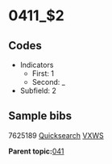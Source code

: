 # 0411\_$2

## Codes

-   Indicators
    -   First: 1
    -   Second: \_
-   Subfield: 2

## Sample bibs

7625189 [Quicksearch](https://search.library.yale.edu/catalog/7625189) [VXWS](http://prodorbis.library.yale.edu:7014/vxws/GetHoldingsService?bibId=7625189)

**Parent topic:**[041](../../tags/041/041.md)

